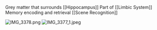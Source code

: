 Grey matter that surrounds \[\[Hippocampus]]
Part of \[\[Limbic System]]
Memory encoding and retrieval
\[\[Scene Recognition]]

![IMG\_3378.png](img_3378.png)
![IMG\_3377\_1.jpeg](img_3377_1.jpeg)
